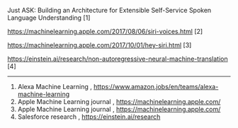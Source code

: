 Just ASK: Building an Architecture for Extensible Self-Service Spoken Language Understanding [1]

https://machinelearning.apple.com/2017/08/06/siri-voices.html [2]

https://machinelearning.apple.com/2017/10/01/hey-siri.html [3]

https://einstein.ai/research/non-autoregressive-neural-machine-translation [4]

-----------------------

1. Alexa Machine Learning , https://www.amazon.jobs/en/teams/alexa-machine-learning
2. Apple Machine Learning journal , https://machinelearning.apple.com/
3. Apple Machine Learning journal , https://machinelearning.apple.com/
4. Salesforce research , https://einstein.ai/research

